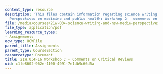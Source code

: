 ```yaml
---
content_type: resource
description: 'This files contain information regarding science writing and new media:
  Perspectives on medicine and public health: Workshop 2 - comments on critical reviews.'
file: /media/courses/21w-034-science-writing-and-new-media-perspectives-on-medicine-and-public-health-fall-2016/c1fe8602962e110049917e1db9c66d5a_MIT21W_034F16_Workshop2.pdf
file_type: application/pdf
learning_resource_types:
- Assignments
ocw_type: OCWFile
parent_title: Assignments
parent_type: CourseSection
resourcetype: Document
title: 21W.034F16 Workshop 2 - Comments on Critical Reviews
uid: c1fe8602-962e-1100-4991-7e1db9c66d5a
---
```

